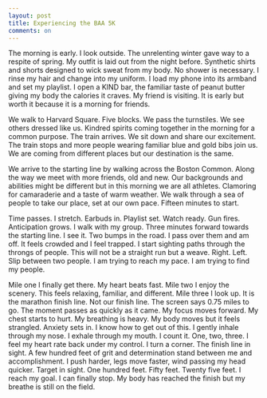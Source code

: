 ```yaml
---
layout: post
title: Experiencing the BAA 5K
comments: on
---
```

The morning is early. I look outside. The unrelenting winter gave way to a respite of spring. My outfit is laid out from the night before. Synthetic shirts and shorts designed to wick sweat from my body. No shower is necessary. I rinse my hair and change into my uniform. I load my phone into its armband and set my playlist. I open a KIND bar, the familiar taste of peanut butter giving my body the calories it craves. My friend is visiting. It is early but worth it because it is a morning for friends.

We walk to Harvard Square. Five blocks. We pass the turnstiles. We see others dressed like us. Kindred spirits coming together in the morning for a common purpose. The train arrives. We sit down and share our excitement. The train stops and more people wearing familiar blue and gold bibs join us. We are coming from different places but our destination is the same.

We arrive to the starting line by walking across the Boston Common. Along the way we meet with more friends, old and new. Our backgrounds and abilities might be different but in this morning we are all athletes. Clamoring for camaraderie and a taste of warm weather. We walk through a sea of people to take our place, set at our own pace. Fifteen minutes to start.

Time passes. I stretch. Earbuds in. Playlist set. Watch ready. Gun fires. Anticipation grows. I walk with my group. Three minutes forward towards the starting line. I see it. Two bumps in the road. I pass over them and am off. It feels crowded and I feel trapped. I start sighting paths through the throngs of people. This will not be a straight run but a weave.  Right. Left. Slip between two people. I am trying to reach my pace. I am trying to find my people.

Mile one I finally get there. My heart beats fast. Mile two I enjoy the scenery. This feels relaxing, familiar, and different. Mile three I look up. It is the marathon finish line. Not our finish line. The screen says 0.75 miles to go. The moment passes as quickly as it came. My focus moves forward. My chest starts to hurt. My breathing is heavy. My body moves but it feels strangled. Anxiety sets in. I know how to get out of this. I gently inhale through my nose. I exhale through my mouth. I count it. One, two, three. I feel my heart rate back under my control. I turn a corner. The finish line in sight. A few hundred feet of grit and determination stand between me and accomplishment. I push harder, legs move faster, wind passing my head quicker. Target in sight. One hundred feet. Fifty feet. Twenty five feet. I reach my goal. I can finally stop. My body has reached the finish but my breathe is still on the field.

